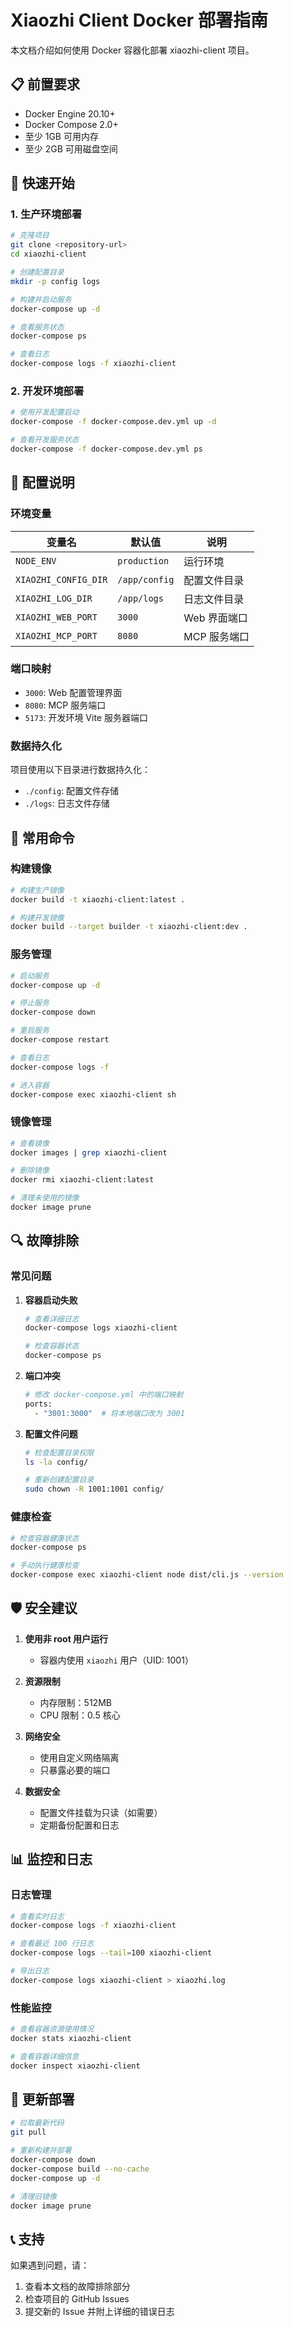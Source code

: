 # Xiaozhi Client Docker 部署指南

本文档介绍如何使用 Docker 容器化部署 xiaozhi-client 项目。

## 📋 前置要求

- Docker Engine 20.10+
- Docker Compose 2.0+
- 至少 1GB 可用内存
- 至少 2GB 可用磁盘空间

## 🚀 快速开始

### 1. 生产环境部署

```bash
# 克隆项目
git clone <repository-url>
cd xiaozhi-client

# 创建配置目录
mkdir -p config logs

# 构建并启动服务
docker-compose up -d

# 查看服务状态
docker-compose ps

# 查看日志
docker-compose logs -f xiaozhi-client
```

### 2. 开发环境部署

```bash
# 使用开发配置启动
docker-compose -f docker-compose.dev.yml up -d

# 查看开发服务状态
docker-compose -f docker-compose.dev.yml ps
```

## 🔧 配置说明

### 环境变量

| 变量名 | 默认值 | 说明 |
|--------|--------|------|
| `NODE_ENV` | `production` | 运行环境 |
| `XIAOZHI_CONFIG_DIR` | `/app/config` | 配置文件目录 |
| `XIAOZHI_LOG_DIR` | `/app/logs` | 日志文件目录 |
| `XIAOZHI_WEB_PORT` | `3000` | Web 界面端口 |
| `XIAOZHI_MCP_PORT` | `8080` | MCP 服务端口 |

### 端口映射

- `3000`: Web 配置管理界面
- `8080`: MCP 服务端口
- `5173`: 开发环境 Vite 服务器端口

### 数据持久化

项目使用以下目录进行数据持久化：

- `./config`: 配置文件存储
- `./logs`: 日志文件存储

## 📝 常用命令

### 构建镜像

```bash
# 构建生产镜像
docker build -t xiaozhi-client:latest .

# 构建开发镜像
docker build --target builder -t xiaozhi-client:dev .
```

### 服务管理

```bash
# 启动服务
docker-compose up -d

# 停止服务
docker-compose down

# 重启服务
docker-compose restart

# 查看日志
docker-compose logs -f

# 进入容器
docker-compose exec xiaozhi-client sh
```

### 镜像管理

```bash
# 查看镜像
docker images | grep xiaozhi-client

# 删除镜像
docker rmi xiaozhi-client:latest

# 清理未使用的镜像
docker image prune
```

## 🔍 故障排除

### 常见问题

1. **容器启动失败**
   ```bash
   # 查看详细日志
   docker-compose logs xiaozhi-client
   
   # 检查容器状态
   docker-compose ps
   ```

2. **端口冲突**
   ```bash
   # 修改 docker-compose.yml 中的端口映射
   ports:
     - "3001:3000"  # 将本地端口改为 3001
   ```

3. **配置文件问题**
   ```bash
   # 检查配置目录权限
   ls -la config/
   
   # 重新创建配置目录
   sudo chown -R 1001:1001 config/
   ```

### 健康检查

```bash
# 检查容器健康状态
docker-compose ps

# 手动执行健康检查
docker-compose exec xiaozhi-client node dist/cli.js --version
```

## 🛡️ 安全建议

1. **使用非 root 用户运行**
   - 容器内使用 `xiaozhi` 用户（UID: 1001）

2. **资源限制**
   - 内存限制：512MB
   - CPU 限制：0.5 核心

3. **网络安全**
   - 使用自定义网络隔离
   - 只暴露必要的端口

4. **数据安全**
   - 配置文件挂载为只读（如需要）
   - 定期备份配置和日志

## 📊 监控和日志

### 日志管理

```bash
# 查看实时日志
docker-compose logs -f xiaozhi-client

# 查看最近 100 行日志
docker-compose logs --tail=100 xiaozhi-client

# 导出日志
docker-compose logs xiaozhi-client > xiaozhi.log
```

### 性能监控

```bash
# 查看容器资源使用情况
docker stats xiaozhi-client

# 查看容器详细信息
docker inspect xiaozhi-client
```

## 🔄 更新部署

```bash
# 拉取最新代码
git pull

# 重新构建并部署
docker-compose down
docker-compose build --no-cache
docker-compose up -d

# 清理旧镜像
docker image prune
```

## 📞 支持

如果遇到问题，请：

1. 查看本文档的故障排除部分
2. 检查项目的 GitHub Issues
3. 提交新的 Issue 并附上详细的错误日志
